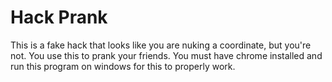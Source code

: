 # Hack Prank
This is a fake hack that looks like you are nuking a coordinate, but you're not. You use this to prank your friends. You must have chrome installed and run this program on windows for this to properly work.
